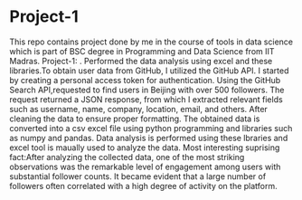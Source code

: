 # Project-1
This repo contains project done by me in the course of tools in data science which is part of BSC degree in Programming and Data Science from IIT Madras.
Project-1:
. Performed the data analysis using excel and these libraries.To obtain user data from GitHub, I utilized the GitHub API. I started by creating a personal access token for authentication. Using the GitHub Search API,requested to find users in Beijing with over 500 followers. The request returned a JSON response, from which I extracted relevant fields such as username, name, company, location, email, and others. After cleaning the data to ensure proper formatting. The obtained data is converted into a csv excel file using python programming and libraries such as numpy and pandas. Data analysis is performed using these lbraries and excel tool is maually used to analyze the data.
Most interesting suprising fact:After analyzing the collected data, one of the most striking observations was the remarkable level of engagement among users with substantial follower counts. It became evident that a large number of followers often correlated with a high degree of activity on the platform.
